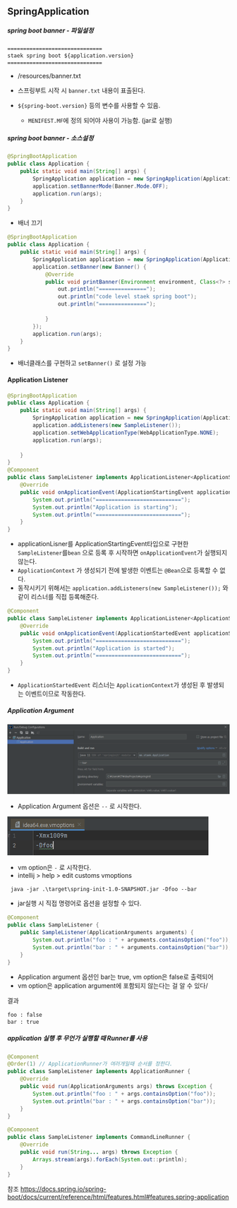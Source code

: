 ## SpringApplication



##### spring boot banner - 파일설정

```
==============================
staek spring boot ${application.version}
==============================
```

- /resources/banner.txt

- 스프링부트 시작 시 `banner.txt` 내용이 표출된다.

- `${spring-boot.version}` 등의 변수를 사용할 수 있음.

  - `MENIFEST.MF`에 정의 되어야 사용이 가능함. (jar로 실행)

  





##### spring boot banner - 소스설정

~~~java
@SpringBootApplication
public class Application {
    public static void main(String[] args) {
        SpringApplication application = new SpringApplication(Application.class);
        application.setBannerMode(Banner.Mode.OFF);
        application.run(args);
    }
}
~~~

- 배너 끄기





~~~java
@SpringBootApplication
public class Application {
    public static void main(String[] args) {
        SpringApplication application = new SpringApplication(Application.class);
        application.setBanner(new Banner() {
            @Override
            public void printBanner(Environment environment, Class<?> sourceClass, PrintStream out) {
                out.println("===============");
                out.println("code level staek spring boot");
                out.println("===============");

            }
        });
        application.run(args);
    }
}
~~~

- 배너클래스를 구현하고 `setBanner()` 로 설정 가능

 









#### Application Listener

```java
@SpringBootApplication
public class Application {
    public static void main(String[] args) {
        SpringApplication application = new SpringApplication(Application.class);
        application.addListeners(new SampleListener());
        application.setWebApplicationType(WebApplicationType.NONE);
        application.run(args);

    }
}
@Component
public class SampleListener implements ApplicationListener<ApplicationStartingEvent> {
    @Override
    public void onApplicationEvent(ApplicationStartingEvent applicationStartingEvent) {
        System.out.println("===========================");
        System.out.println("Application is starting");
        System.out.println("===========================");
    }
}
```

- applicationLisner를 ApplicationStartingEvent타입으로 구현한 `SampleListener`를`bean` 으로 등록 후 시작하면 `onApplicationEvent`가 실행되지 않는다.
- `ApplicationContext` 가 생성되기 전에 발생한 이벤트는 `@Bean`으로 등록할 수 없다.
- 동작시키기 위해서는 `application.addListeners(new SampleListener());` 와 같이 리스너를 직접 등록해준다.





~~~java
@Component
public class SampleListener implements ApplicationListener<ApplicationStartedEvent> {
    @Override
    public void onApplicationEvent(ApplicationStartedEvent applicationStartedEvent) {
        System.out.println("===========================");
        System.out.println("Application is started");
        System.out.println("===========================");
    }
}
~~~

- `ApplicationStartedEvent` 리스너는 `ApplicationContext`가 생성된 후 발생되는 이벤트이므로 작동한다.





##### Application Argument

![image-20220222064328163](./images/07-0.PNG)

- Application Argument 옵션은 `--` 로 시작한다.

![image-20220222064328163](./images/07-1.PNG)

- vm option은 `-` 로 시작한다.
- intellij > help > edit customs vmoptions



~~~
 java -jar .\target\spring-init-1.0-SNAPSHOT.jar -Dfoo --bar
~~~

- jar실행 시 직접 명령어로 옵션을 설정할 수 있다.







```java
@Component
public class SampleListener {
    public SampleListener(ApplicationArguments arguments) {
        System.out.println("foo : " + arguments.containsOption("foo"));
        System.out.println("bar : " + arguments.containsOption("bar"));
    }
}
```

- Application argument 옵션인 bar는 true, vm option은 false로 출력되어
- vm option은  application argument에 포함되지 않는다는 걸 알 수 있다/

결과

~~~
foo : false
bar : true
~~~



##### application 실행 후 무언가 실행할 때 Runner를 사용

```java
@Component
@Order(1) // ApplicationRunner가 여러개일때 순서를 정한다.
public class SampleListener implements ApplicationRunner {
    @Override
    public void run(ApplicationArguments args) throws Exception {
        System.out.println("foo : " + args.containsOption("foo"));
        System.out.println("bar : " + args.containsOption("bar"));
    }
}
```

```java
@Component
public class SampleListener implements CommandLineRunner {
    @Override
    public void run(String... args) throws Exception {
        Arrays.stream(args).forEach(System.out::println);
    }
}
```





참조 <https://docs.spring.io/spring-boot/docs/current/reference/html/features.html#features.spring-application>














